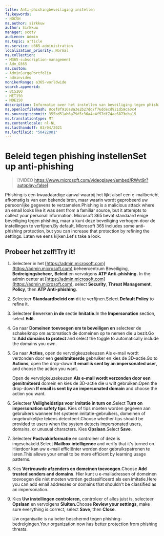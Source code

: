 ```yaml
---
title: Anti-phishingbeveiliging instellen
f1.keywords:
- NOCSH
ms.author: sirkkuw
author: Sirkkuw
manager: scotv
audience: Admin
ms.topic: article
ms.service: o365-administration
localization_priority: Normal
ms.collection:
- M365-subscription-management
- Adm_O365
ms.custom:
- AdminSurgePortfolio
- adminvideo
monikerRange: o365-worldwide
search.appverid:
- BCS160
- MET150
- MOE150
description: Informatie over het instellen van beveiliging tegen phishing.
ms.openlocfilehash: 8cef8f916a8a3e2b27dd7f76ddecd921d59ca0c4
ms.sourcegitcommit: 355bd51ab6a79d5c36a4e4f57df74ae6873eba19
ms.translationtype: MT
ms.contentlocale: nl-NL
ms.lasthandoff: 03/04/2021
ms.locfileid: "50422001"
---
```

# <a name="set-up-anti-phishing"></a><span data-ttu-id="c823b-103">Beleid tegen phishing instellen</span><span class="sxs-lookup"><span data-stu-id="c823b-103">Set up anti-phishing</span></span>

> [!VIDEO https://www.microsoft.com/videoplayer/embed/RWvt9r?autoplay=false]

<span data-ttu-id="c823b-104">Phishing is een kwaadaardige aanval waarbij het lijkt alsof een e-mailbericht afkomstig is van een bekende bron, maar waarin wordt geprobeerd uw persoonlijke gegevens te verzamelen.</span><span class="sxs-lookup"><span data-stu-id="c823b-104">Phishing is a malicious attack where an email looks like it was sent from a familiar source, but it attempts to collect your personal information.</span></span> <span data-ttu-id="c823b-105">Microsoft 365 bevat standaard enige beveiliging tegen phishing, maar u kunt deze beveiliging verhogen door de instellingen te verfijnen.</span><span class="sxs-lookup"><span data-stu-id="c823b-105">By default, Microsoft 365 includes some anti-phishing protection, but you can increase that protection by refining the settings.</span></span> <span data-ttu-id="c823b-106">Laten we eens kijken.</span><span class="sxs-lookup"><span data-stu-id="c823b-106">Let's take a look.</span></span>

## <a name="try-it"></a><span data-ttu-id="c823b-107">Probeer het zelf!</span><span class="sxs-lookup"><span data-stu-id="c823b-107">Try it!</span></span>

1. <span data-ttu-id="c823b-108">Selecteer in het [https://admin.microsoft.com](https://admin.microsoft.com) beheercentrum Beveiliging, **Bedreigingsbeheer,** **Beleid** en vervolgens **ATP Anti-phishing.** </span><span class="sxs-lookup"><span data-stu-id="c823b-108">In the admin center at [https://admin.microsoft.com](https://admin.microsoft.com), select **Security**, **Threat Management**, **Policy**, then **ATP Anti-phishing**.</span></span>
1. <span data-ttu-id="c823b-109">Selecteer **Standaardbeleid om** dit te verfijnen.</span><span class="sxs-lookup"><span data-stu-id="c823b-109">Select **Default Policy** to refine it.</span></span>
1. <span data-ttu-id="c823b-110">Selecteer Bewerken **in de** sectie **Imitatie.**</span><span class="sxs-lookup"><span data-stu-id="c823b-110">In the **Impersonation** section, select **Edit**.</span></span>
1. <span data-ttu-id="c823b-111">Ga naar **Domeinen toevoegen om te beveiligen en** selecteer de schakelknop om automatisch de domeinen op te nemen die u bezit.</span><span class="sxs-lookup"><span data-stu-id="c823b-111">Go to **Add domains to protect** and select the toggle to automatically include the domains you own.</span></span>
1. <span data-ttu-id="c823b-112">Ga naar **Acties,** open de vervolgkeuzekeuzen Als e-mail wordt verzonden door een **gemitmiteerde** gebruiker en kies de 3D-actie.</span><span class="sxs-lookup"><span data-stu-id="c823b-112">Go to **Actions**, open the drop-down **If email is sent by an impersonated user**, and choose the action you want.</span></span>

    <span data-ttu-id="c823b-113">Open de vervolgkeuzekeuzen **Als e-mail wordt verzonden door een gemitmiteerd** domein en kies de 3D-actie die u wilt gebruiken.</span><span class="sxs-lookup"><span data-stu-id="c823b-113">Open the drop-down **If email is sent by an impersonated domain** and choose the action you want.</span></span>
1. <span data-ttu-id="c823b-114">Selecteer **Veiligheidstips voor imitatie in turn on.**</span><span class="sxs-lookup"><span data-stu-id="c823b-114">Select **Turn on impersonation safety tips**.</span></span> <span data-ttu-id="c823b-115">Kies of tips moeten worden gegeven aan gebruikers wanneer het systeem imitatie-gebruikers, domeinen of ongebruikelijke tekens detecteert.</span><span class="sxs-lookup"><span data-stu-id="c823b-115">Choose whether tips should be provided to users when the system detects impersonated users, domains, or unusual characters.</span></span> <span data-ttu-id="c823b-116">Kies **Opslaan**.</span><span class="sxs-lookup"><span data-stu-id="c823b-116">Select **Save**.</span></span>
1. <span data-ttu-id="c823b-117">Selecteer **Postvakinformatie** en controleer of deze is ingeschakeld.</span><span class="sxs-lookup"><span data-stu-id="c823b-117">Select **Mailbox intelligence** and verify that it's turned on.</span></span> <span data-ttu-id="c823b-118">Hierdoor kan uw e-mail efficiënter worden door gebruikspatronen te leren.</span><span class="sxs-lookup"><span data-stu-id="c823b-118">This allows your email to be more efficient by learning usage patterns.</span></span>
1. <span data-ttu-id="c823b-119">Kies **Vertrouwde afzenders en domeinen toevoegen.**</span><span class="sxs-lookup"><span data-stu-id="c823b-119">Choose **Add trusted senders and domains**.</span></span> <span data-ttu-id="c823b-120">Hier kunt u e-mailadressen of domeinen toevoegen die niet moeten worden geclassificeerd als een imitatie.</span><span class="sxs-lookup"><span data-stu-id="c823b-120">Here you can add email addresses or domains that shouldn't be classified as an impersonation.</span></span>
1. <span data-ttu-id="c823b-121">Kies **Uw instellingen controleren,** controleer of alles juist is, selecteer **Opslaan** en vervolgens **Sluiten.**</span><span class="sxs-lookup"><span data-stu-id="c823b-121">Choose **Review your settings**, make sure everything is correct, select **Save**, then **Close**.</span></span>

    <span data-ttu-id="c823b-122">Uw organisatie is nu beter beschermd tegen phishing-bedreigingen.</span><span class="sxs-lookup"><span data-stu-id="c823b-122">Your organization now has better protection from phishing threats.</span></span>